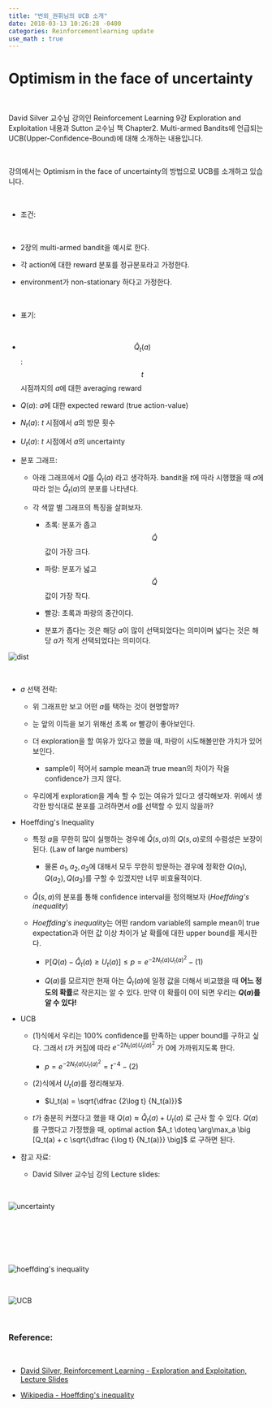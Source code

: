 ```yaml
---
title: "번외_권휘님의 UCB 소개"
date: 2018-03-13 10:26:28 -0400
categories: Reinforcementlearning update
use_math : true
---
```

 
 
 
 
 # Optimism in the face of uncertainty

​

David Silver 교수님 강의인 Reinforcement Learning 9강 Exploration and Exploitation 내용과 Sutton 교수님 책 Chapter2. Multi-armed Bandits에 언급되는 UCB(Upper-Confidence-Bound)에 대해 소개하는 내용입니다. 

​

강의에서는 Optimism in the face of uncertainty의 방법으로 UCB를 소개하고 있습니다. 

​

- 조건: 

​

  - 2장의 multi-armed bandit을 예시로 한다.  

  - 각 action에 대한 reward 분포를 정규분포라고 가정한다. 

  - environment가 non-stationary 하다고 가정한다. 

​

- 표기:

​

  - $$\hat Q_t(a)$$: $$t$$ 시점까지의 $a$에 대한 averaging reward

  - $Q(a)$: $a$에 대한 expected reward (true action-value) 

  - $N_t(a)$: $t$ 시점에서 $a$의 방문 횟수 

  - $U_t(a)$: $t$ 시점에서 $a$의 uncertainty



- 분포 그래프: 



  - 아래 그래프에서 $Q$를 $\hat Q_t(a)$ 라고 생각하자. bandit을 $t$에 따라 시행했을 때 $a$에 따라 얻는 $\hat Q_t(a)$의 분포를 나타낸다.



  - 각 색깔 별 그래프의 특징을 살펴보자.



    - 초록: 분포가 좁고 $$\hat Q$$값이 가장 크다.  

    - 파랑: 분포가 넓고 $$\hat Q$$값이 가장 작다. 

    - 빨강: 초록과 파랑의 중간이다. 

    - 분포가 좁다는 것은 해당 $a$이 많이 선택되었다는 의미이며 넓다는 것은 해당 $a$가 적게 선택되었다는 의미이다.  




![dist](https://whikwon.github.io/images/david_silver/optimism_uncertainty.png)

​

- $a$ 선택 전략: 

  - 위 그래프만 보고 어떤 $a$를 택하는 것이 현명할까? 

  - 눈 앞의 이득을 보기 위해선 초록 or 빨강이 좋아보인다. 

  - 더 exploration을 할 여유가 있다고 했을 때, 파랑이 시도해볼만한 가치가 있어보인다. 

    - sample이 적어서 sample mean과 true mean의 차이가 작을 confidence가 크지 않다. 

  - 우리에게 exploration을 계속 할 수 있는 여유가 있다고 생각해보자. 위에서 생각한 방식대로 분포를 고려하면서 $a$를 선택할 수 있지 않을까?

- Hoeffding's Inequality

  - 특정 $a$을 무한히 많이 실행하는 경우에 $\hat Q(s, a)$의 $Q(s, a)$로의 수렴성은 보장이 된다. (Law of large numbers)

    - 물론 $a_1, a_2, a_3$에 대해서 모두 무한히 방문하는 경우에 정확한 $Q(a_1), Q(a_2), Q(a_3)$를 구할 수 있겠지만 너무 비효율적이다. 

  - $\hat Q(s, a)$의 분포를 통해 confidence interval을 정의해보자 (*Hoeffding's inequality*)

  - *Hoeffding's inequality*는 어떤 random variable의 sample mean이 true expectation과 어떤 값 이상 차이가 날 확률에 대한 upper bound를 제시한다. 

    -  $\mathbb{P} [Q(a) - \hat Q_t (a) \ge U_t(a)] \le p = e^{-2N_t(a) U_t(a)^2} - (1)$

    - $Q(a)$를 모르지만 현재 아는 $\hat Q_t(a)$에 일정 값을 더해서 비교했을 때 **어느 정도의 확률**로 작은지는 알 수 있다. 만약 이 확률이 0이 되면 우리는 **$Q(a)$를 알 수 있다!**

- UCB

  - $(1)$식에서 우리는 100% confidence를 만족하는 upper bound를 구하고 싶다. 그래서 $t$가 커짐에 따라 $e^{-2N_t(a)U_t(a)^2}$ 가 0에 가까워지도록 한다.

    - $p = e^{-2N_t(a)U_t(a)^2} = t^{-4} - (2)$

  - $(2)$식에서 $U_t(a)$를 정리해보자.

    -  $U_t(a) = \sqrt{\dfrac {2\log t} {N_t(a)}}$

  - $t$가 충분히 커졌다고 했을 때 $Q(a) \approx \hat Q_t(a) + U_t(a)$ 로 근사 할 수 있다. $Q(a)$를 구했다고 가정했을 때, optimal action $A_t \doteq \arg\max_a \big [Q_t(a) + c \sqrt{\dfrac {\log t} {N_t(a)}} \big]$ 로 구하면 된다. 

- 참고 자료:

  - David Silver 교수님 강의 Lecture slides:

​

![uncertainty](https://whikwon.github.io/images/david_silver/UCB.png)

​

​

​

![hoeffding's inequality](https://whikwon.github.io/images/david_silver/hoeffding_inequality.png)

​

![UCB](https://whikwon.github.io/images/david_silver/UCB2.png)

​

### Reference: 

​

- [David Silver, Reinforcement Learning - Exploration and Exploitation, Lecture Slides]([http://www0.cs.ucl.ac.uk/staff/d.silver/web/Teaching_files/XX.pdf])

- [Wikipedia - Hoeffding's inequality](https://en.wikipedia.org/wiki/Hoeffding%27s_inequality)

